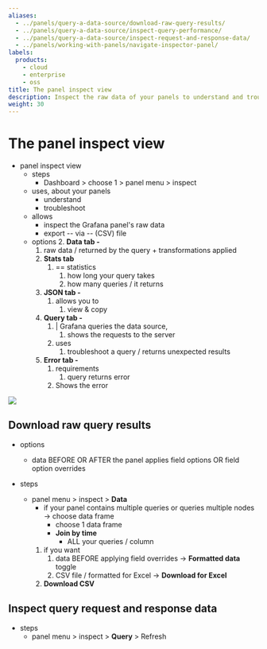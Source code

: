 ```yaml
---
aliases:
  - ../panels/query-a-data-source/download-raw-query-results/
  - ../panels/query-a-data-source/inspect-query-performance/
  - ../panels/query-a-data-source/inspect-request-and-response-data/
  - ../panels/working-with-panels/navigate-inspector-panel/
labels:
  products:
    - cloud
    - enterprise
    - oss
title: The panel inspect view
description: Inspect the raw data of your panels to understand and troubleshoot them
weight: 30
---
```


# The panel inspect view

* panel inspect view
  * steps
    * Dashboard > choose 1 > panel menu > inspect
  * uses, about your panels
    * understand 
    * troubleshoot
  * allows
    * inspect the Grafana panel's raw data
    * export -- via -- (CSV) file
  * options
    2. **Data tab -**
       1. raw data / returned by the query + transformations applied
    3. **Stats tab** 
       1. == statistics
          1. how long your query takes
          2. how many queries / it returns
    4. **JSON tab -**
       1. allows you to
          1. view & copy
    5. **Query tab -**
       1. | Grafana queries the data source,
          1. shows the requests to the server 
       2. uses
          1. troubleshoot a query / returns unexpected results 
    6. **Error tab -**
       1. requirements
          1. query returns error
       2. Shows the error 

![](/grafana/media/docs/panels-visualizations/panelInspector.png)

## Download raw query results

* options
  * data BEFORE OR AFTER the panel applies field options OR field option overrides

* steps
  * panel menu > inspect > **Data**
    * if your panel contains multiple queries or queries multiple nodes -> choose data frame
      - choose 1 data frame
      - **Join by time**
        - ALL your queries / column
    1. if you want
       1. data BEFORE applying field overrides -> **Formatted data** toggle
       2. CSV file / formatted for Excel -> **Download for Excel**
    1. **Download CSV**

## Inspect query request and response data

* steps
  * panel menu > inspect > **Query** > Refresh
